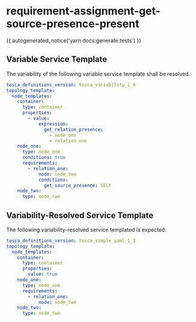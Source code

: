 # requirement-assignment-get-source-presence-present

{{ autogenerated_notice('yarn docs:generate:tests') }}


## Variable Service Template

The variability of the following variable service template shall be resolved.

```yaml linenums="1"
tosca_definitions_version: tosca_variability_1_0
topology_template:
  node_templates:
    container:
      type: container
      properties:
        - value:
            expression:
              get_relation_presence:
                - node_one
                - relation_one
    node_one:
      type: node_one
      conditions: true
      requirements:
        - relation_one:
            node: node_two
            conditions:
              get_source_presence: SELF
    node_two:
      type: node_two
```




## Variability-Resolved Service Template

The following variability-resolved service templated is expected.

```yaml linenums="1"
tosca_definitions_version: tosca_simple_yaml_1_3
topology_template:
  node_templates:
    container:
      type: container
      properties:
        value: true
    node_one:
      type: node_one
      requirements:
        - relation_one:
            node: node_two
    node_two:
      type: node_two
```


